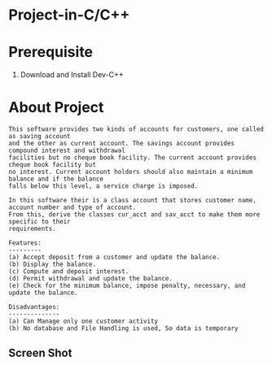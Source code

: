 # Project-in-C/C++

Prerequisite
============
1. Download and Install Dev-C++

 # About Project
  
	This software provides two kinds of accounts for customers, one called as saving account
	and the other as current account. The savings account provides compound interest and withdrawal
	facilities but no cheque book facility. The current account provides cheque book facility but
	no interest. Current account holders should also maintain a minimum balance and if the balance
	falls below this level, a service charge is imposed.

	In this software their is a class account that stores customer name, account number and type of account.
	From this, derive the classes cur_acct and sav_acct to make them more specific to their
	requirements. 

	Features:
	---------
	(a) Accept deposit from a customer and update the balance.
	(b) Display the balance.
	(c) Compute and deposit interest.
	(d) Permit withdrawal and update the balance.
	(e) Check for the minimum balance, impose penalty, necessary, and update the balance.

	Disadvantages:
	--------------
	(a) Can Manage only one customer activity
	(b) No database and File Handling is used, So data is temporary

  ## Screen Shot

  